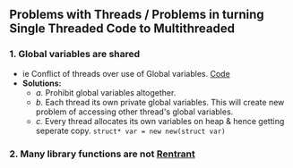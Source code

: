 ## Problems with Threads / Problems in turning Single Threaded Code to Multithreaded
### 1. Global variables are shared
  - ie Conflict of threads over use of Global variables.  [Code](./Code/Global_Variables_are_shared.md)
  - **Solutions:**
    - *a.* Prohibit global variables altogether.
    - *b.* Each thread its own private global variables. This will create new problem of accessing other thread's global variables.
    - *c.* Every thread allocates its own variables on heap & hence getting seperate copy. `struct* var = new new(struct var)`

### 2. Many library functions are not [Rentrant](/cpu_memory_thread_process/threads/Terms)
